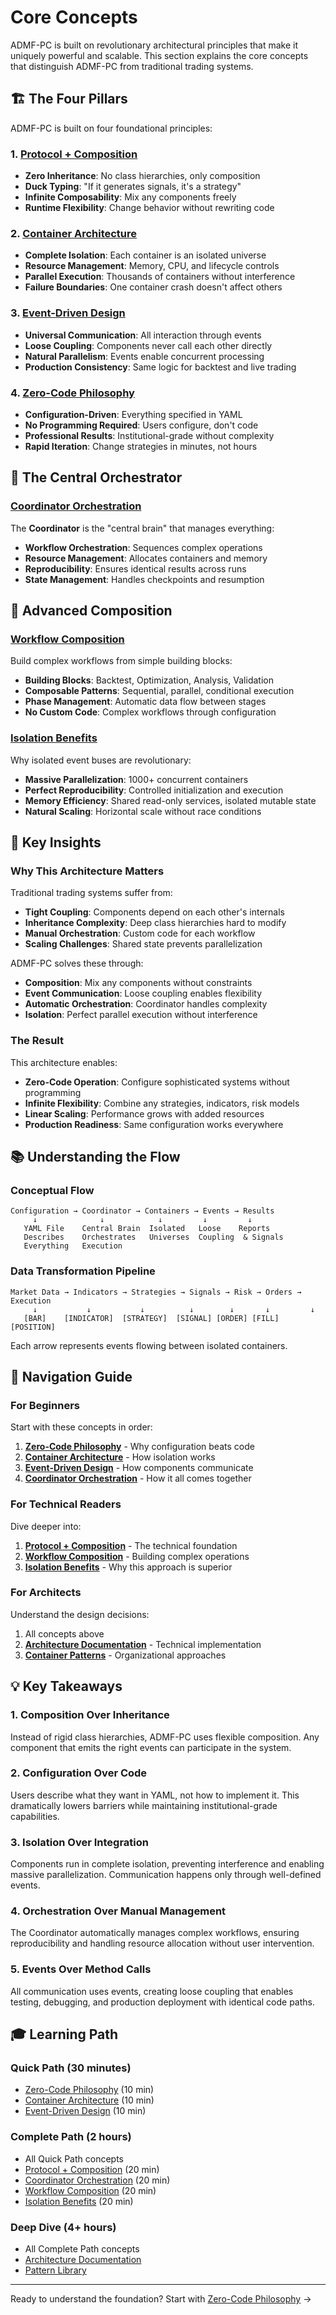 # Core Concepts

ADMF-PC is built on revolutionary architectural principles that make it uniquely powerful and scalable. This section explains the core concepts that distinguish ADMF-PC from traditional trading systems.

## 🏗️ The Four Pillars

ADMF-PC is built on four foundational principles:

### 1. **[Protocol + Composition](protocol-composition.md)**
- **Zero Inheritance**: No class hierarchies, only composition
- **Duck Typing**: "If it generates signals, it's a strategy"
- **Infinite Composability**: Mix any components freely
- **Runtime Flexibility**: Change behavior without rewriting code

### 2. **[Container Architecture](container-architecture.md)**
- **Complete Isolation**: Each container is an isolated universe
- **Resource Management**: Memory, CPU, and lifecycle controls
- **Parallel Execution**: Thousands of containers without interference
- **Failure Boundaries**: One container crash doesn't affect others

### 3. **[Event-Driven Design](event-driven-design.md)**
- **Universal Communication**: All interaction through events
- **Loose Coupling**: Components never call each other directly
- **Natural Parallelism**: Events enable concurrent processing
- **Production Consistency**: Same logic for backtest and live trading

### 4. **[Zero-Code Philosophy](zero-code-philosophy.md)**
- **Configuration-Driven**: Everything specified in YAML
- **No Programming Required**: Users configure, don't code
- **Professional Results**: Institutional-grade without complexity
- **Rapid Iteration**: Change strategies in minutes, not hours

## 🧠 The Central Orchestrator

### [Coordinator Orchestration](coordinator-orchestration.md)
The **Coordinator** is the "central brain" that manages everything:
- **Workflow Orchestration**: Sequences complex operations
- **Resource Management**: Allocates containers and memory
- **Reproducibility**: Ensures identical results across runs
- **State Management**: Handles checkpoints and resumption

## 🔗 Advanced Composition

### [Workflow Composition](workflow-composition.md)
Build complex workflows from simple building blocks:
- **Building Blocks**: Backtest, Optimization, Analysis, Validation
- **Composable Patterns**: Sequential, parallel, conditional execution
- **Phase Management**: Automatic data flow between stages
- **No Custom Code**: Complex workflows through configuration

### [Isolation Benefits](isolation-benefits.md)
Why isolated event buses are revolutionary:
- **Massive Parallelization**: 1000+ concurrent containers
- **Perfect Reproducibility**: Controlled initialization and execution
- **Memory Efficiency**: Shared read-only services, isolated mutable state
- **Natural Scaling**: Horizontal scale without race conditions

## 🎯 Key Insights

### Why This Architecture Matters

Traditional trading systems suffer from:
- **Tight Coupling**: Components depend on each other's internals
- **Inheritance Complexity**: Deep class hierarchies hard to modify
- **Manual Orchestration**: Custom code for each workflow
- **Scaling Challenges**: Shared state prevents parallelization

ADMF-PC solves these through:
- **Composition**: Mix any components without constraints
- **Event Communication**: Loose coupling enables flexibility
- **Automatic Orchestration**: Coordinator handles complexity
- **Isolation**: Perfect parallel execution without interference

### The Result

This architecture enables:
- **Zero-Code Operation**: Configure sophisticated systems without programming
- **Infinite Flexibility**: Combine any strategies, indicators, risk models
- **Linear Scaling**: Performance grows with added resources
- **Production Readiness**: Same configuration works everywhere

## 📚 Understanding the Flow

### Conceptual Flow
```
Configuration → Coordinator → Containers → Events → Results
     ↓              ↓            ↓         ↓         ↓
   YAML File    Central Brain  Isolated   Loose    Reports
   Describes    Orchestrates   Universes  Coupling  & Signals
   Everything   Execution
```

### Data Transformation Pipeline
```
Market Data → Indicators → Strategies → Signals → Risk → Orders → Execution
     ↓           ↓           ↓          ↓        ↓       ↓         ↓
   [BAR]    [INDICATOR]  [STRATEGY]  [SIGNAL] [ORDER] [FILL] [POSITION]
```

Each arrow represents events flowing between isolated containers.

## 🧭 Navigation Guide

### For Beginners
Start with these concepts in order:
1. **[Zero-Code Philosophy](zero-code-philosophy.md)** - Why configuration beats code
2. **[Container Architecture](container-architecture.md)** - How isolation works
3. **[Event-Driven Design](event-driven-design.md)** - How components communicate
4. **[Coordinator Orchestration](coordinator-orchestration.md)** - How it all comes together

### For Technical Readers
Dive deeper into:
1. **[Protocol + Composition](protocol-composition.md)** - The technical foundation
2. **[Workflow Composition](workflow-composition.md)** - Building complex operations
3. **[Isolation Benefits](isolation-benefits.md)** - Why this approach is superior

### For Architects
Understand the design decisions:
1. All concepts above
2. **[Architecture Documentation](../05-architecture/README.md)** - Technical implementation
3. **[Container Patterns](../06-patterns/container-organization/README.md)** - Organizational approaches

## 💡 Key Takeaways

### 1. **Composition Over Inheritance**
Instead of rigid class hierarchies, ADMF-PC uses flexible composition. Any component that emits the right events can participate in the system.

### 2. **Configuration Over Code**
Users describe what they want in YAML, not how to implement it. This dramatically lowers barriers while maintaining institutional-grade capabilities.

### 3. **Isolation Over Integration**
Components run in complete isolation, preventing interference and enabling massive parallelization. Communication happens only through well-defined events.

### 4. **Orchestration Over Manual Management**
The Coordinator automatically manages complex workflows, ensuring reproducibility and handling resource allocation without user intervention.

### 5. **Events Over Method Calls**
All communication uses events, creating loose coupling that enables testing, debugging, and production deployment with identical code paths.

## 🎓 Learning Path

### Quick Path (30 minutes)
- [Zero-Code Philosophy](zero-code-philosophy.md) (10 min)
- [Container Architecture](container-architecture.md) (10 min)
- [Event-Driven Design](event-driven-design.md) (10 min)

### Complete Path (2 hours)
- All Quick Path concepts
- [Protocol + Composition](protocol-composition.md) (20 min)
- [Coordinator Orchestration](coordinator-orchestration.md) (20 min)
- [Workflow Composition](workflow-composition.md) (20 min)
- [Isolation Benefits](isolation-benefits.md) (20 min)

### Deep Dive (4+ hours)
- All Complete Path concepts
- [Architecture Documentation](../05-architecture/README.md)
- [Pattern Library](../06-patterns/README.md)

---

Ready to understand the foundation? Start with [Zero-Code Philosophy](zero-code-philosophy.md) →